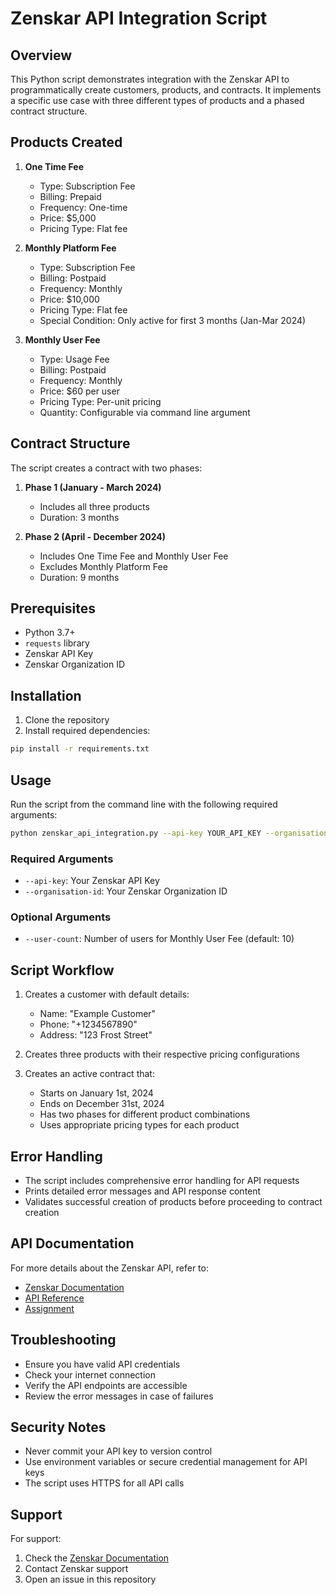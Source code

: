 # Zenskar API Integration Script

## Overview
This Python script demonstrates integration with the Zenskar API to programmatically create customers, products, and contracts. It implements a specific use case with three different types of products and a phased contract structure.

## Products Created
1. **One Time Fee**
   - Type: Subscription Fee
   - Billing: Prepaid
   - Frequency: One-time
   - Price: $5,000
   - Pricing Type: Flat fee

2. **Monthly Platform Fee**
   - Type: Subscription Fee
   - Billing: Postpaid
   - Frequency: Monthly
   - Price: $10,000
   - Pricing Type: Flat fee
   - Special Condition: Only active for first 3 months (Jan-Mar 2024)

3. **Monthly User Fee**
   - Type: Usage Fee
   - Billing: Postpaid
   - Frequency: Monthly
   - Price: $60 per user
   - Pricing Type: Per-unit pricing
   - Quantity: Configurable via command line argument

## Contract Structure
The script creates a contract with two phases:
1. **Phase 1 (January - March 2024)**
   - Includes all three products
   - Duration: 3 months

2. **Phase 2 (April - December 2024)**
   - Includes One Time Fee and Monthly User Fee
   - Excludes Monthly Platform Fee
   - Duration: 9 months

## Prerequisites
- Python 3.7+
- `requests` library
- Zenskar API Key
- Zenskar Organization ID

## Installation
1. Clone the repository
2. Install required dependencies:
```bash
pip install -r requirements.txt
```

## Usage
Run the script from the command line with the following required arguments:

```bash
python zenskar_api_integration.py --api-key YOUR_API_KEY --organisation-id YOUR_ORG_ID [--user-count USER_COUNT]
```

### Required Arguments
- `--api-key`: Your Zenskar API Key
- `--organisation-id`: Your Zenskar Organization ID

### Optional Arguments
- `--user-count`: Number of users for Monthly User Fee (default: 10)

## Script Workflow
1. Creates a customer with default details:
   - Name: "Example Customer"
   - Phone: "+1234567890"
   - Address: "123 Frost Street"

2. Creates three products with their respective pricing configurations

3. Creates an active contract that:
   - Starts on January 1st, 2024
   - Ends on December 31st, 2024
   - Has two phases for different product combinations
   - Uses appropriate pricing types for each product

## Error Handling
- The script includes comprehensive error handling for API requests
- Prints detailed error messages and API response content
- Validates successful creation of products before proceeding to contract creation

## API Documentation
For more details about the Zenskar API, refer to:
- [Zenskar Documentation](https://www.zenskar.com/docs/introduction-to-zenskar)
- [API Reference](https://www.zenskar.com/reference/authentication)
- [Assignment](https://docs.google.com/document/d/1-5Qr63spZhVqIuT83MfM8ftd9nbykHSgFzWSavnc59Q/edit?usp=sharing)

## Troubleshooting
- Ensure you have valid API credentials
- Check your internet connection
- Verify the API endpoints are accessible
- Review the error messages in case of failures

## Security Notes
- Never commit your API key to version control
- Use environment variables or secure credential management for API keys
- The script uses HTTPS for all API calls

## Support
For support:
1. Check the [Zenskar Documentation](https://www.zenskar.com/docs)
2. Contact Zenskar support
3. Open an issue in this repository
